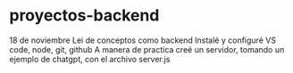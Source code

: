 # proyectos-backend
18 de noviembre
Lei de conceptos como backend
Instalé y configuré VS code, node, git, github
A manera de practica creé un servidor, tomando un ejemplo de chatgpt, con el archivo server.js
